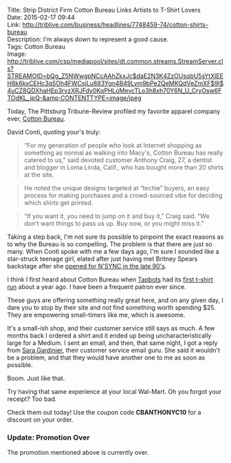 Title: Strip District Firm Cotton Bureau Links Artists to T-Shirt Lovers  
Date: 2015-02-17 09:44  
Link: http://triblive.com/business/headlines/7748459-74/cotton-shirts-bureau  
Description: I'm always down to represent a good cause.  
Tags: Cotton Bureau  
Image: http://triblive.com/csp/mediapool/sites/dt.common.streams.StreamServer.cls?STREAMOID=bQg_Z5NWwgpNCcAAhZkxJc$daE2N3K4ZzOUsqbU5sYtXlEEH8k6kxCEHc3q5Oh4FWCsjLu883Ygn4B49Lvm9bPe2QeMKQdVeZmXF$9l$4uCZ8QDXhaHEp3rvzXRJFdy0KqPHLoMevcTLo3h8xh70Y6N_U_CryOsw6FTOdKL_jpQ-&amp;CONTENTTYPE=image/jpeg  

Today, The Pittsburg Tribune-Review profiled my favorite apparel company ever, [Cotton Bureau][1]. 

David Conti, quoting your's truly:

> “For my generation of people who look at Internet shopping as something as normal as walking into Macy's, Cotton Bureau has really catered to us,” said devoted customer Anthony Craig, 27, a dentist and blogger in Loma Linda, Calif., who has bought more than 20 shirts at the site.

> He noted the unique designs targeted at “techie” buyers, an easy process for making purchases and a crowd-sourced vibe for deciding which shirts get printed.

> “If you want it, you need to jump on it and buy it,” Craig said. “We don't want things to pass us up. Buy now, or you might miss it.”

Taking a step back, I'm not sure its possible to pinpoint the exact reasons as to why the Bureau is so compelling. The problem is that there are just so many. When Conti spoke with me a few days ago, I'm sure I sounded like a star-struck teenage girl, elated after just having met Britney Spears backstage after she [opened for N'SYNC in the late 90's][2]. 

I think I first heard about Cotton Bureau when [Tapbots][3] had its [first t-shirt run][4] about a year ago. I have been a frequent patron ever since.

These guys are offering something really great here, and on any given day, I dare you to stop by their site and *not* find something worth spending $25. They are empowering small-timers like me, which is awesome.

It's a small-ish shop, and their customer service still says as much. A few months back I ordered a shirt and it ended up being uncharacteristically large for a Medium. I sent an email, and then, that same night, I got a reply from [Sara Gardinier][5], their customer service email guru. She said it wouldn't be a problem, and that they would have another one to me as soon as possible.

Boom. Just like that. 

Try having that same experience at your local Wal-Mart. Oh you forgot your receipt? Too bad.

Check them out today! Use the coupon code <b>CBANTHONYC10</b> for a discount on your order.

<aside class="update">

### Update: Promotion Over

The promotion mentioned above is currently over.

</aside>

[1]: http://www.cottonbureau.com "Cotton Bureau"
[2]: https://en.wikipedia.org/wiki/List_of_Britney_Spears_concert_tours "Wikipedia: Britney Spears concerts"
[3]: http://www.tapbots.com/ "Tapbots, creators of Tweetbot and Calcbot"
[4]: https://twitter.com/cottonbureau/status/440520932411838465 "The first Tapbots t-shirt on Cotton Bureau"
[5]: https://twitter.com/saragardinier "Cotton Bureau's customer service guru"